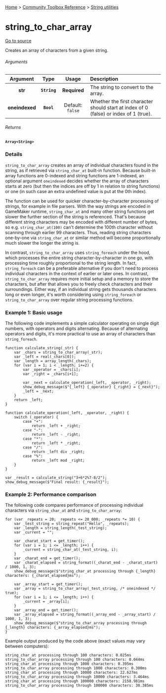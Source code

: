 [Home](/README.md) > [Community Toolbox Reference](/Docs/Reference/Reference.md) > [String utilities](/Docs/Reference/Groups/StringUtils.md)

# string_to_char_array

[Go to source](/Community%20Toolbox/scripts/utils_CommunityToolboxString/utils_CommunityToolboxString.gml#L6)

Creates an array of characters from a given string.

###### Arguments

| Argument | Type | Usage | Description |
|:---:|:---:|:---:|:---|
| **str** | **`String`** | **Required** | The string to convert to the array. |
| **oneindexed** | **`Bool`** | Default: `false` | Whether the first character should start at index of 0 (false) or index of 1 (true). |

###### Returns
**`Array<String>`**

### Details

`string_to_char_array` creates an array of individual characters found in the string, as if retrieved via `string_char_at` built-in function. Because built-in array functions are 0-indexed and string functions are 1-indexed, an optional argument `oneindexed` decides whether the array of characters starts at zero (but then the indices are off by 1 in relation to string functions) or one (in such case an extra undefined value is put at the 0th index).

The function can be used for quicker character-by-character processing of strings, for example in file parsers. With the way strings are encoded in GameMaker runtime, `string_char_at` and many other string functions get slower the further section of the string is referenced. That's because different string characters may be encoded with different number of bytes, so e.g. `string_char_at(100)` can't determine the 100th character without scanning through earlier 99 characters. Thus, reading string characters one-by-one via `string_char_at` or similar method will become proportionally much slower the longer the string is.

In contrast, `string_to_char_array` uses `string_foreach` under the hood, which processes the entire string character-by-character in one go, with processing time roughly proportional to the string length. In fact, `string_foreach` can be a preferable alternative if you don't need to process individual characters in the context of earlier or later ones. In contrast, `string_to_char_array` requires more initial setup and a memory to store the characters, but after that allows you to freely check characters and their surroundings. Either way, if an individual string gets thousands characters long or even longer, it's worth considering using `string_foreach` or `string_to_char_array` over regular string processing functions.

### Example 1: Basic usage

The following code implements a simple calculator operating on single digit numbers, with operators and digits alternating. Because of alternating operators and digits, it's more practical to use an array of characters than `string_foreach`.

```gml
function calculate_string(_str) {
    var _chars = string_to_char_array(_str);
    var _left = real(_chars[0]);
    var _length = array_length(_chars);
    for (var i = 1; i < _length; i+=2) {
        var _operator = _chars[i];
        var _right = _chars[i+1];
        
        var _next = calculate_operation(_left, _operator, _right);
        show_debug_message($"{_left} {_operator} {_right} = {_next}");
        _left = _next;
    }
    return _left;
}

function calculate_operation(_left, _operator, _right) {
    switch (_operator) {
        case "+":
            return _left + _right;
        case "-":
            return _left - _right;
        case "*":
            return _left * _right;
        case "/":
            return _left div _right;
        case "%":
            return _left mod _right;
    }
}

var _result = calculate_string("3+6*2%7-8/2");
show_debug_message($"Final result: {_result}");
```

### Example 2: Performance comparison

The following code compares performance of processing individual characters via `string_char_at` and `string_to_char_array`:

```gml
for (var _repeats = 20; _repeats <= 20_000; _repeats *= 10) {
    var _test_string = string_repeat("Hello", _repeats);
    var _length = string_length(_test_string);
    var _current = "";

    var _charat_start = get_timer();
    for (var i = 1; i <= _length; i++) {
        _current = string_char_at(_test_string, i);
    }
    var _charat_end = get_timer();
    var _charat_elapsed = string_format((_charat_end - _charat_start) / 1000, 1, 3);
    show_debug_message($"string_char_at processing through {_length} characters: {_charat_elapsed}ms");

    var _array_start = get_timer();
    var _array = string_to_char_array(_test_string, /* oneindexed */ true);
    for (var i = 1; i <= _length; i++) {
        _current = _array[i];
    }
    var _array_end = get_timer();
    var _array_elapsed = string_format((_array_end - _array_start) / 1000, 1, 3);
    show_debug_message($"string_to_char_array processing through {_length} characters: {_array_elapsed}ms");
}
```

Example output produced by the code above (exact values may vary between computers):

```
string_char_at processing through 100 characters: 0.025ms
string_to_char_array processing through 100 characters: 0.044ms
string_char_at processing through 1000 characters: 0.395ms
string_to_char_array processing through 1000 characters: 0.300ms
string_char_at processing through 10000 characters: 22.627ms
string_to_char_array processing through 10000 characters: 3.464ms
string_char_at processing through 100000 characters: 2158.981ms
string_to_char_array processing through 100000 characters: 30.385ms
```
